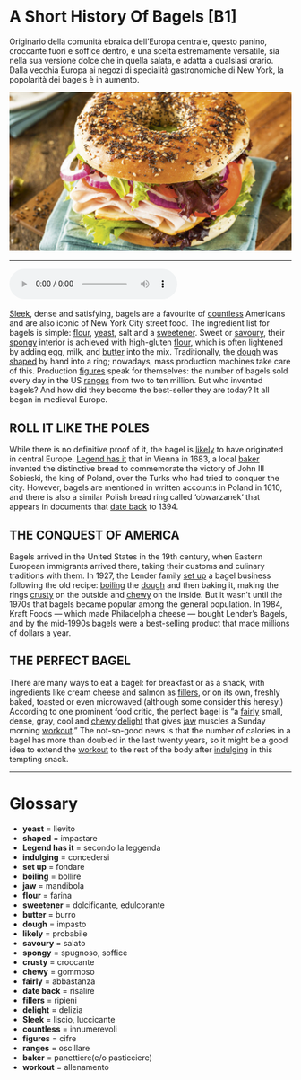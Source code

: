 # A Short History Of Bagels   [B1]

Originario della comunità ebraica dell’Europa centrale, questo panino, croccante fuori e soffice dentro, è una scelta estremamente versatile, sia nella sua versione dolce che in quella salata, e adatta a qualsiasi orario. Dalla vecchia Europa ai negozi di specialità gastronomiche di New York, la popolarità dei bagels è in aumento.

![](A%20Short%20History%20Of%20Bagels.jpg)

--------------

<div>
<audio controls autoplay>
    <source src="https://raw.githubusercontent.com/dartie/speakup/main/2022-12/A%20Short%20History%20Of%20Bagels.mp3" type="audio/mpeg">
</audio>
</div>


[Sleek](## "liscio, luccicante"), dense and satisfying, bagels are a favourite of [countless](## "innumerevoli") Americans and are also iconic of New York City street food. The ingredient list for bagels is simple: [flour](## "farina"), [yeast](## "lievito"), salt and a [sweetener](## "dolcificante, edulcorante"). Sweet or [savoury](## "salato"), their [spongy](## "spugnoso, soffice") interior is achieved with high-gluten [flour](## "farina"), which is often lightened by adding egg, milk, and [butter](## "burro") into the mix. Traditionally, the [dough](## "impasto") was [shaped](## "impastare") by hand into a ring; nowadays, mass production machines take care of this. Production [figures](## "cifre") speak for themselves: the number of bagels sold every day in the US [ranges](## "oscillare") from two to ten million. But who invented bagels? And how did they become the best-seller they are today? It all began in medieval Europe.

## ROLL IT LIKE THE POLES
While there is no definitive proof of it, the bagel is [likely](## "probabile") to have originated in central Europe. [Legend has it](## "secondo la leggenda") that in Vienna in 1683, a local [baker](## "panettiere(e/o pasticciere)") invented the distinctive bread to commemorate the victory of John III Sobieski, the king of Poland, over the Turks who had tried to conquer the city. However, bagels are mentioned in written accounts in Poland in 1610, and there is also a similar Polish bread ring called ‘obwarzanek‘ that appears in documents that [date back](## "risalire") to 1394.

## THE CONQUEST OF AMERICA
Bagels arrived in the United States in the 19th century, when Eastern European immigrants arrived there, taking their customs and culinary traditions with them. In 1927, the Lender family [set up](## "fondare") a bagel business following the old recipe: [boiling](## "bollire") the [dough](## "impasto") and then baking it, making the rings [crusty](## "croccante") on the outside and [chewy](## "gommoso") on the inside. But it wasn’t until the 1970s that bagels became popular among the general population. In 1984, Kraft Foods — which made Philadelphia cheese — bought Lender’s Bagels, and by the mid-1990s bagels were a best-selling product that made millions of dollars a year.

## THE PERFECT BAGEL
There are many ways to eat a bagel: for breakfast or as a snack, with ingredients like cream cheese and salmon as [fillers](## "ripieni"), or on its own, freshly baked, toasted or even microwaved (although some consider this heresy.) According to one prominent food critic, the perfect bagel is “a [fairly](## "abbastanza") small, dense, gray, cool and [chewy](## "gommoso") [delight](## "delizia") that gives [jaw](## "mandibola") muscles a Sunday morning [workout](## "allenamento").” The not-so-good news is that the number of calories in a bagel has more than doubled in the last twenty years, so it might be a good idea to extend the [workout](## "allenamento") to the rest of the body after [indulging](## "concedersi") in this tempting snack.

--------------

<div style = "display:block; clear:both; page-break-after:always;"></div>

# Glossary
* **yeast** = lievito
* **shaped** = impastare
* **Legend has it** = secondo la leggenda
* **indulging** = concedersi
* **set up** = fondare
* **boiling** = bollire
* **jaw** = mandibola
* **flour** = farina
* **sweetener** = dolcificante, edulcorante
* **butter** = burro
* **dough** = impasto
* **likely** = probabile
* **savoury** = salato
* **spongy** = spugnoso, soffice
* **crusty** = croccante
* **chewy** = gommoso
* **fairly** = abbastanza
* **date back** = risalire
* **fillers** = ripieni
* **delight** = delizia
* **Sleek** = liscio, luccicante
* **countless** = innumerevoli
* **figures** = cifre
* **ranges** = oscillare
* **baker** = panettiere(e/o pasticciere)
* **workout** = allenamento
